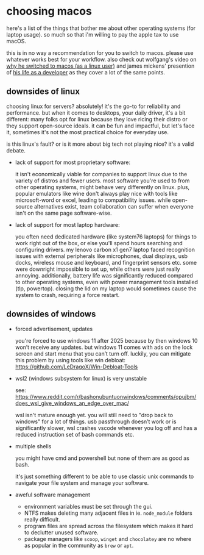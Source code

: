 # choosing macos

here's a list of the things that bother me about other operating systems (for laptop usage). so much so that i'm willing to pay the apple tax to use macOS.

this is in no way a recommendation for you to switch to macos. please use whatever works best for your workflow. also check out wolfgang's video on [why he switched to macos (as a linux user)](https://www.youtube.com/watch?v=X0DIHlnD_S0) and james mickens' presention of [his life as a developer](https://youtu.be/7Nj9ZjwOdFQ?si=mhz86GWUVsvk6sPe&t=1009) as they cover a lot of the same points.

## downsides of linux

choosing linux for servers? absolutely! it's the go-to for reliability and performance. but when it comes to desktops, your daily driver, it's a bit different: many folks opt for linux because they love ricing their distro or they support open-source ideals. it can be fun and impactful, but let's face it, sometimes it's not the most practical choice for everyday use.

is this linux's fault? or is it more about big tech not playing nice? it's a valid debate.

- lack of support for most proprietary software:

     it isn't economically viable for companies to support linux due to the variety of distros and fewer users. most software you're used to from other operating systems, might behave very differently on linux. plus, popular emulators like wine don't always play nice with tools like microsoft-word or excel, leading to compatibility issues. while open-source alternatives exist, team collaboration can suffer when everyone isn't on the same page software-wise.

- lack of support for most laptop hardware:

     you often need dedicated hardware (like system76 laptops) for things to work right out of the box, or else you'll spend hours searching and configuring drivers. my lenovo carbon x1 gen7 laptop faced recognition issues with external peripherals like microphones, dual displays, usb docks, wireless mouse and keyboard, and fingerprint sensors etc. some were downright impossible to set up, while others were just really annoying. additionally, battery life was significantly reduced compared to other operating systems, even with power management tools installed (tlp, powertop). closing the lid on my laptop would sometimes cause the system to crash, requiring a force restart.

## downsides of windows

- forced advertisement, updates

     you're forced to use windows 11 after 2025 because by then windows 10 won’t receive any updates. but windows 11 comes with ads on the lock screen and start menu that you can’t turn off. luckily, you can mitigate this problem by using tools like win debloat: https://github.com/LeDragoX/Win-Debloat-Tools

- wsl2 (windows subsystem for linux) is very unstable

     see: https://www.reddit.com/r/bashonubuntuonwindows/comments/opujbm/does_wsl_give_windows_an_edge_over_mac/

     wsl isn't mature enough yet. you will still need to "drop back to windows" for a lot of things. usb passthrough doesn’t work or is significantly slower, wsl crashes vscode whenever you log off and has a reduced instruction set of bash commands etc.

- multiple shells

     you might have cmd and powershell but none of them are as good as bash.

     it's just something different to be able to use classic unix commands to navigate your file system and manage your software.

- aweful software management

     - environment variables must be set through the gui.
     - NTFS makes deleting many adjacent files in ie. `node_module` folders really difficult.
     - program files are spread across the filesystem which makes it hard to declutter unused software.
     - package managers like `scoop`, `winget` and `chocolatey` are no where as popular in the community as `brew` or `apt`.
